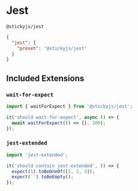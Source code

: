 # Jest

`@stickyjs/jest`

```json
{
  "jest": {
    "preset": "@stickyjs/jest"
  }
}
```

## Included Extensions

### `wait-for-expect`

```ts
import { waitForExpect } from '@stickyjs/jest';

it('should wait-for-expect', async () => {
  await waitForExpect(() => {}, 100);
});
```

### `jest-extended`

```ts
import 'jest-extended';

it('should contain jest-extended', () => {
  expect(1).toBeOneOf([1, 2, 3]);
  expect('').toBeEmpty();
});
```
